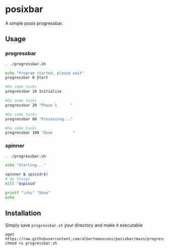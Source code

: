 # posixbar

A simple posix progressbar.

## Usage

### progressbar
```bash
. ./progressbar.sh

echo "Program started, please wait"
progressbar 0 Start

#Do some tasks
progressbar 10 Initialize

#Do some tasks
progressbar 20 "Phase 1      "

#Do some tasks
progressbar 80 "Processing..."

#Do some tasks
progressbar 100 "Done         "
```

### spinner
```bash
. ./progressbar.sh

echo "Starting..."

spinner & spinid=$!
# do things
kill "$spinid"

printf "\n%s" "Done"
echo
```

## Installation

Simply save `progressbar.sh` your directory and make it executable
```
wget https://raw.githubusercontent.com/albertomosconi/posixbar/main/progressbar.sh
chmod +x progressbar.sh
```

